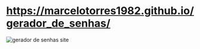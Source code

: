 # https://marcelotorres1982.github.io/gerador_de_senhas/
![gerador de senhas site](https://user-images.githubusercontent.com/5902370/221383397-7428c72e-e6c1-48f2-accc-83cc8cad7145.png)

